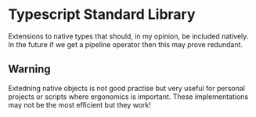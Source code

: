 # Typescript Standard Library

Extensions to native types that should, in my opinion, be included natively. In the future if we get a pipeline operator then this may prove redundant.

## Warning

Extedning native objects is not good practise but very useful for personal projects or scripts where ergonomics is important. These implementations may not be the most efficient but they work!

